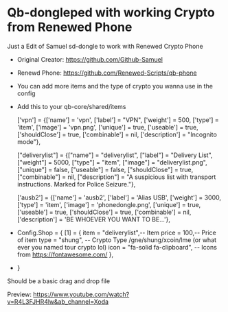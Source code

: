 # Qb-dongleped with working Crypto from Renewed Phone
Just a Edit of Samuel sd-dongle to work with Renewed Crypto Phone


- Original Creator: https://github.com/Github-Samuel

- Renewd Phone: https://github.com/Renewed-Scripts/qb-phone


- You can add more items and the type of crypto you wanna use in the config 

- Add this to your qb-core/shared/items

	['vpn']				  		  	= {['name'] = 'vpn',							['label'] = "VPN",						['weight'] = 500,		['type'] = 'item',		['image'] = 'vpn.png',						['unique'] = true,		['useable'] = true,		['shouldClose'] = true,	   ['combinable'] = nil,   ['description'] = "Incognito mode"},

	["deliverylist"]				 = {["name"] = "deliverylist", 					["label"] = "Delivery List",			["weight"] = 5000, 		["type"] = "item", 		["image"] = "deliverylist.png", 		["unique"] = false, 	["useable"] = false, 	["shouldClose"] = true,    ["combinable"] = nil,   ["description"] = "A suspicious list with transport instructions. Marked for Police Seizure."},

	['ausb2']                       = {['name'] = 'ausb2',                          ['label'] = 'Alias USB',                ['weight'] = 3000,      ['type'] = 'item',      ['image'] = 'phonedongle.png',      	['unique'] = true,      ['useable'] = true,     ['shouldClose'] = true,   ['combinable'] = nil,   ['description'] = 'BE WHOEVER YOU WANT TO BE...'},




- Config.Shop = {
    [1] = {
        item = "deliverylist",-- Item
        price = 100,-- Price of item
        type = "shung", -- Crypto Type /gne/shung/xcoin/lme (or what ever you named tour crypto lol)
        icon = "fa-solid fa-clipboard", -- Icons from https://fontawesome.com/
    },
- }


Should be a basic drag and drop file

Preview:
https://www.youtube.com/watch?v=R4L3FJHR4lw&ab_channel=Xoda
